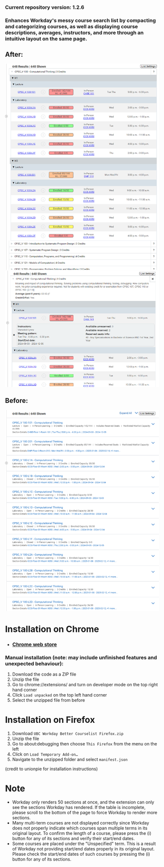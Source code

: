 ### Current repository version: 1.2.6

### Enhances Workday's messy course search list by compacting and categorizing courses, as well as displaying course descriptions, averages, instructors, and more through an intuitive layout on the same page.

## After:
![image](readme_images/workday_after.png)
![image](readme_images/workday_after_2.png)

## Before:
![image](readme_images/workday_before.png)

# Installation on Chrome
- ### [Chrome web store](https://chromewebstore.google.com/detail/better-workday-courselist/ldjigmjmlemmimiimckddfmkpgppkddh)

### Manual installation (note: may include unfinished features and unexpected behaviour):
1. Download the code as a ZIP file
2. Unzip the file
3. Go to chrome://extensions/ and turn on developer mode on the top right hand corner
4. Click `Load unpacked` on the top left hand corner
5. Select the unzipped file from before

# Installation on Firefox
1. Download `UBC Workday Better Courselist Firefox.zip`
2. Unzip the file
3. Go to about:debugging then choose `This Firefox` from the menu on the left
4. Click on `Load Temporary Add-on…`
5. Navigate to the unzipped folder and select `manifest.json`

(credit to unionpie for installation instructions)

# Note
- Workday only renders 50 sections at once, and the extension can only see the sections Workday has rendered. If the table is incomplete, please scroll to the bottom of the page to force Workday to render more sections.
- Many multi-term courses are not displayed correctly since Workday does not properly indicate which courses span multiple terms in its original layout. To confirm the length of a course, please press the (i) button for any of its sections and verify their start/end dates.
- Some courses are placed under the "Unspecified" term. This is a result of Workday not providing start/end dates properly in its original layout. Please check the start/end dates of such courses by pressing the (i) button for any of its sections.

